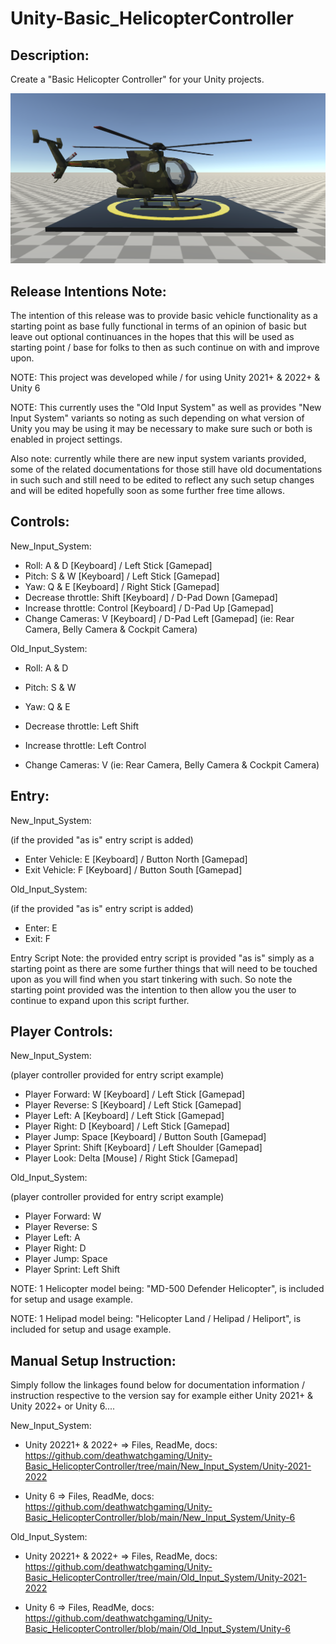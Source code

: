 # Unity-Basic_HelicopterController
Description:
------------


Create a "Basic Helicopter Controller" for your Unity projects.

![Preview](https://raw.githubusercontent.com/deathwatchgaming/Unity-Basic_HelicopterController/refs/heads/main/Previews/Helicopter-SideView1.png)


Release Intentions Note:
------------------------

The intention of this release was to provide basic vehicle functionality as a starting point as base fully functional in terms of an opinion of basic but leave out optional continuances in the hopes that this will be used as starting point / base for folks to then as such continue on with and improve upon.


NOTE: This project was developed while / for using Unity 2021+ & 2022+ & Unity 6

NOTE: This currently uses the "Old Input System" as well as provides "New Input System" variants so noting as such depending on what version of Unity you may be using it may be necessary to make sure such
or both is enabled in project settings.

Also note: currently while there are new input system variants provided, some of the related documentations for those still have old documentations in such such and still need to be edited to reflect any such setup changes and will be edited hopefully soon as some further free time allows.


Controls: 
---------


New_Input_System:


* Roll: A & D [Keyboard] / Left Stick [Gamepad]
* Pitch: S & W [Keyboard] / Left Stick [Gamepad] 
* Yaw:  Q & E [Keyboard] / Right Stick [Gamepad]
* Decrease throttle: Shift [Keyboard] / D-Pad Down [Gamepad]
* Increase throttle: Control [Keyboard] / D-Pad Up [Gamepad] 
* Change Cameras: V [Keyboard] / D-Pad Left [Gamepad] (ie: Rear Camera, Belly Camera & Cockpit Camera) 




Old_Input_System:


* Roll: A & D
* Pitch: S & W
* Yaw:  Q & E

* Decrease throttle: Left Shift
* Increase throttle: Left Control

* Change Cameras: V (ie: Rear Camera, Belly Camera & Cockpit Camera)


Entry:
------


New_Input_System:


 (if the provided "as is" entry script is added)

* Enter Vehicle:      E [Keyboard] / Button North [Gamepad] 
* Exit Vehicle:       F [Keyboard] / Button South [Gamepad] 


Old_Input_System:


 (if the provided "as is" entry script is added)

* Enter: E
* Exit: F


Entry Script Note: the provided entry script is provided "as is" simply as a
starting point as there are some further things that will need to be touched
upon as you will find when you start tinkering with such. So note the
starting point provided was the intention to then allow you the user to
continue to expand upon this script further.


Player Controls:
----------------


New_Input_System:


 (player controller provided for entry script example)

* Player Forward:   W [Keyboard] / Left Stick [Gamepad]
* Player Reverse:   S [Keyboard] / Left Stick [Gamepad]
* Player Left:      A [Keyboard] / Left Stick [Gamepad]
* Player Right:     D [Keyboard] / Left Stick [Gamepad]
* Player Jump:      Space [Keyboard] / Button South [Gamepad] 
* Player Sprint:    Shift [Keyboard] / Left Shoulder [Gamepad]
* Player Look:      Delta [Mouse] / Right Stick [Gamepad]



Old_Input_System:


 (player controller provided for entry script example)

* Player Forward:   W
* Player Reverse:   S
* Player Left:      A
* Player Right:     D
* Player Jump:      Space
* Player Sprint:    Left Shift


 NOTE: 1 Helicopter model being: "MD-500 Defender Helicopter", is included for setup and usage example.

 NOTE: 1 Helipad model being: "Helicopter Land / Helipad / Heliport", is included for setup and usage example.
 

 Manual Setup Instruction:
-------------------------


Simply follow the linkages found below  for documentation information / instruction respective to the version say for example either Unity 2021+ & Unity 2022+ or Unity 6....



New_Input_System:


* Unity 20221+ & 2022+ => Files, ReadMe, docs: https://github.com/deathwatchgaming/Unity-Basic_HelicopterController/tree/main/New_Input_System/Unity-2021-2022


* Unity 6 => Files, ReadMe, docs: https://github.com/deathwatchgaming/Unity-Basic_HelicopterController/blob/main/New_Input_System/Unity-6


Old_Input_System:


* Unity 20221+ & 2022+ => Files, ReadMe, docs: https://github.com/deathwatchgaming/Unity-Basic_HelicopterController/tree/main/Old_Input_System/Unity-2021-2022


* Unity 6 => Files, ReadMe, docs: https://github.com/deathwatchgaming/Unity-Basic_HelicopterController/blob/main/Old_Input_System/Unity-6

